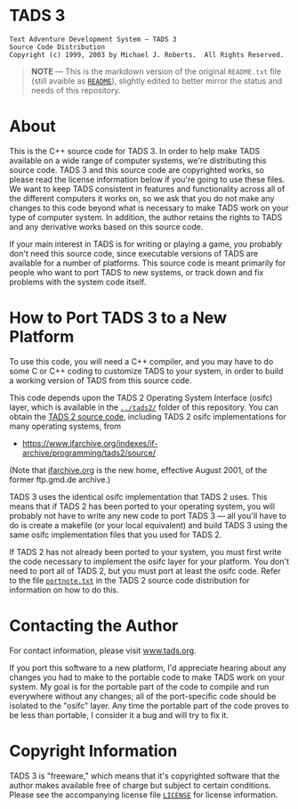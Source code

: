 # TADS 3

    Text Adventure Development System — TADS 3
    Source Code Distribution
    Copyright (c) 1999, 2003 by Michael J. Roberts.  All Rights Reserved.

> __NOTE__ — This is the markdown version of the original `README.txt` file (still avaible as [`README`](./README)), slightly edited to better mirror the status and needs of this repository.

# About

This is the C++ source code for TADS 3.
In order to help make TADS available on a wide range of computer systems, we're distributing this source code.
TADS 3 and this source code are copyrighted works, so please read the license information below if you're going to use these files.
We want to keep TADS consistent in features and functionality across all of the different computers it works on, so we ask that you do not make any changes to this code beyond what is necessary to make TADS work on your type of computer system.
In addition, the author retains the rights to TADS and any derivative works based on this source code.

If your main interest in TADS is for writing or playing a game, you probably don't need this source code, since executable versions of TADS are available for a number of platforms.
This source code is meant primarily for people who want to port TADS to new systems, or track down and fix problems with the system code itself.

# How to Port TADS 3 to a New Platform

To use this code, you will need a C++ compiler, and you may have to do some C or C++ coding to customize TADS to your system, in order to build a working version of TADS from this source code.

This code depends upon the TADS 2 Operating System Interface (osifc) layer, which is available in the [`../tads2/`](../tads2/) folder of this repository.
You can obtain the [TADS 2 source code], including TADS 2 osifc implementations for many operating systems, from

- https://www.ifarchive.org/indexes/if-archive/programming/tads2/source/

(Note that [ifarchive.org] is the new home, effective August 2001, of the former ftp.gmd.de archive.)

TADS 3 uses the identical osifc implementation that TADS 2 uses.
This means that if TADS 2 has been ported to your operating system, you will probably not have to write any new code to port TADS 3 — all you'll have to do is create a makefile (or your local equivalent) and build TADS 3 using the same osifc implementation files that you used for TADS 2.

If TADS 2 has not already been ported to your system, you must first write the code necessary to implement the osifc layer for your platform.
You don't need to port all of TADS 2, but you must port at least the osifc code.
Refer to the file [`portnote.txt`][portnote] in the TADS 2 source code distribution for information on how to do this.

# Contacting the Author

For contact information, please visit www.tads.org.

If you port this software to a new platform, I'd appreciate hearing about any changes you had to make to the portable code to make TADS work on your system.
My goal is for the portable part of the code to compile and run everywhere without any changes; all of the port-specific code should be isolated to the "osifc" layer.
Any time the portable part of the code proves to be less than portable, I consider it a bug and will try to fix it.

# Copyright Information

TADS 3 is "freeware," which means that it's copyrighted software that the author makes available free of charge but subject to certain conditions.
Please see the accompanying license file [`LICENSE`](./LICENSE) for license information.


<!-----------------------------------------------------------------------------
                               REFERENCE LINKS
------------------------------------------------------------------------------>

[TADS 2 source code]: ../tads2/ "Navigate to the TADS 2 source folder"

[ifarchive.org]: https://www.ifarchive.org/ "Visit the IF Archive website"

[portnote]: ../tads2/portnote.txt "View document"

<!-- EOF -->

